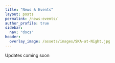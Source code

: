```yaml
---
title: "News & Events"
layout: posts
permalink: /news-events/
author_profile: true
sidebar:
  nav: "docs"
header:
  overlay_image: /assets/images/SKA-at-Night.jpg
---
```

 
 Updates coming soon
 
